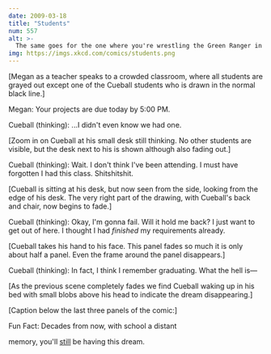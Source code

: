 ```yaml
---
date: 2009-03-18
title: "Students"
num: 557
alt: >-
  The same goes for the one where you're wrestling the Green Ranger in the swimming pool full of Crisco. You guys all have that dream, right? It's not just me. Right?
img: https://imgs.xkcd.com/comics/students.png
---
```

[Megan as a teacher speaks to a crowded classroom, where all students are grayed out except one of the Cueball students who is drawn in the normal black line.]

Megan: Your projects are due today by 5:00 PM.

Cueball (thinking): ...I didn't even know we had one.

[Zoom in on Cueball at his small desk still thinking. No other students are visible, but the desk next to his is shown although also fading out.]

Cueball (thinking): Wait. I don't think I've been attending. I must have forgotten I had this class. Shitshitshit.

[Cueball is sitting at his desk, but now seen from the side, looking from the edge of his desk. The very right part of the drawing, with Cueball's back and chair, now begins to fade.]

Cueball (thinking): Okay, I'm gonna fail. Will it hold me back? I just want to get out of here. I thought I had *finished* my requirements already.

[Cueball takes his hand to his face. This panel fades so much it is only about half a panel. Even the frame around the panel disappears.]

Cueball (thinking): In fact, I think I remember graduating. What the hell is—

[As the previous scene completely fades we find Cueball waking up in his bed with small blobs above his head to indicate the dream disappearing.]

[Caption below the last three panels of the comic:]

Fun Fact: Decades from now, with school a distant

memory, you'll <u>still</u> be having this dream.